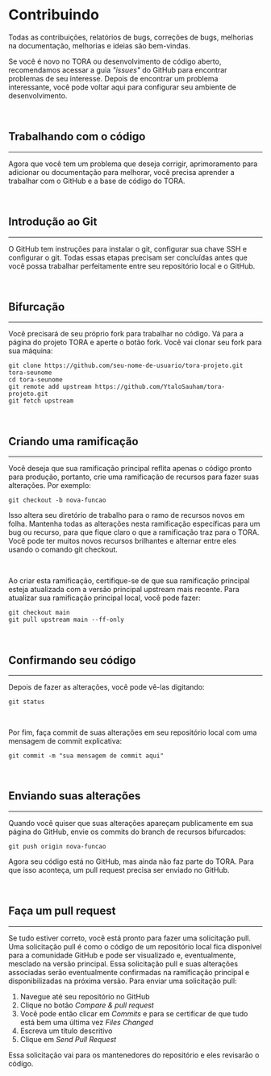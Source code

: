 # Contribuindo
<p>
  Todas as contribuições, relatórios de bugs, correções de bugs, melhorias na documentação, melhorias e ideias são bem-vindas.
</p>
  
<p>
  Se você é novo no TORA ou desenvolvimento de código aberto, recomendamos acessar a guia <i>"issues"</i> do GitHub para encontrar problemas de seu interesse. Depois de encontrar um problema interessante, você pode voltar aqui para configurar seu ambiente de desenvolvimento.
</p>
<br>

## Trabalhando com o código
<hr>
<p>
Agora que você tem um problema que deseja corrigir, aprimoramento para adicionar ou documentação para melhorar, você precisa aprender a trabalhar com o GitHub e a base de código do TORA.
</p>
<br>

## Introdução ao Git
<hr>
<p>
O GitHub tem instruções para instalar o git, configurar sua chave SSH e configurar o git. Todas essas etapas precisam ser concluídas antes que você possa trabalhar perfeitamente entre seu repositório local e o GitHub.
</p>
<br>

## Bifurcação
<hr>
<p>
Você precisará de seu próprio fork para trabalhar no código. Vá para a página do projeto TORA e aperte o botão fork. Você vai clonar seu fork para sua máquina:

~~~git
git clone https://github.com/seu-nome-de-usuario/tora-projeto.git tora-seunome
cd tora-seunome
git remote add upstream https://github.com/YtaloSauham/tora-projeto.git
git fetch upstream
~~~
</p>



<br>

## Criando uma ramificação
<hr>
<p>
Você deseja que sua ramificação principal reflita apenas o código pronto para produção, portanto, crie uma ramificação de recursos para fazer suas alterações. Por exemplo:

~~~git
git checkout -b nova-funcao
~~~
</p>



<p>
Isso altera seu diretório de trabalho para o ramo de recursos novos em folha. Mantenha todas as alterações nesta ramificação específicas para um bug ou recurso, para que fique claro o que a ramificação traz para o TORA. Você pode ter muitos novos recursos brilhantes e alternar entre eles usando o comando git checkout.
</p>
<br>
<p>
Ao criar esta ramificação, certifique-se de que sua ramificação principal esteja atualizada com a versão principal upstream mais recente. Para atualizar sua ramificação principal local, você pode fazer:

~~~git
git checkout main
git pull upstream main --ff-only
~~~
</p>



<br>

## Confirmando seu código
<hr>
<p>
Depois de fazer as alterações, você pode vê-las digitando:

~~~git
git status
~~~
</p>


<br>

<p>
Por fim, faça commit de suas alterações em seu repositório local com uma mensagem de commit explicativa:

~~~git
git commit -m "sua mensagem de commit aqui"
~~~
</p>


<br>

## Enviando suas alterações
<hr>
<p>
Quando você quiser que suas alterações apareçam publicamente em sua página do GitHub, envie os commits do branch de recursos bifurcados:

~~~git
git push origin nova-funcao
~~~
</p>
<p>
Agora seu código está no GitHub, mas ainda não faz parte do TORA. Para que isso aconteça, um pull request precisa ser enviado no GitHub.
</p>

<br>

## Faça um pull request
<hr>
<p>
Se tudo estiver correto, você está pronto para fazer uma solicitação pull. Uma solicitação pull é como o código de um repositório local fica disponível para a comunidade GitHub e pode ser visualizado e, eventualmente, mesclado na versão principal. Essa solicitação pull e suas alterações associadas serão eventualmente confirmadas na ramificação principal e disponibilizadas na próxima versão. Para enviar uma solicitação pull:



<ol>
<li>Navegue até seu repositório no GitHub
<li>Clique no botão <i>Compare & pull request</i></li> 
<li>Você pode então clicar em <i>Commits</i> e para se certificar de que tudo está bem uma última vez <i>Files Changed</i>
<li>Escreva um título descritivo 
<li>Clique em <i>Send Pull Request</i>
</ol>
Essa solicitação vai para os mantenedores do repositório e eles revisarão o código.
</p>



